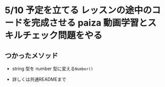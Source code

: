 # 5/10 予定を立てる レッスンの途中のコードを完成させる paiza 動画学習とスキルチェック問題をやる

## つかったメソッド

- string 型を number 型に変える`Number()`

- 詳しくは共通READMEまで
